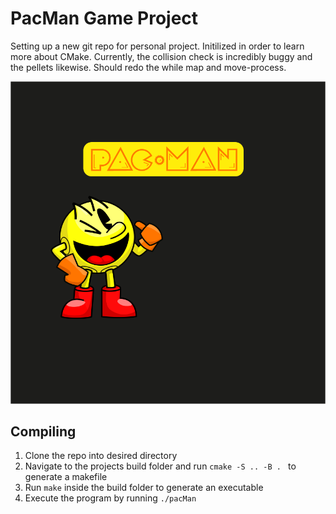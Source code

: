 # PacMan Game Project

Setting up a new git repo for personal project. Initilized in order to learn more about CMake. Currently, the collision check is incredibly buggy and the pellets likewise. Should redo the while map and move-process.

![Alt](/util/sprites/menuImage.png)

## Compiling

1. Clone the repo into desired directory
2. Navigate to the projects build folder and run `cmake -S .. -B . ` to generate a makefile
3. Run `make` inside the build folder to generate an executable
4. Execute the program by running `./pacMan`
